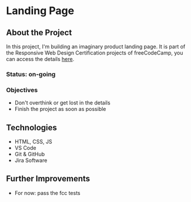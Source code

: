 # Landing Page

## About the Project
In this project, I'm building an imaginary product landing page.
It is part of the Responsive Web Design Certification projects of freeCodeCamp, you can access the details [here](https://www.freecodecamp.org/learn/2022/responsive-web-design/build-a-product-landing-page-project/build-a-product-landing-page).

### Status: on-going

### 

### Objectives
* Don't overthink or get lost in the details
* Finish the project as soon as possible

## Technologies
* HTML, CSS, JS
* VS Code
* Git & GitHub
* Jira Software

## Further Improvements
* For now: pass the fcc tests